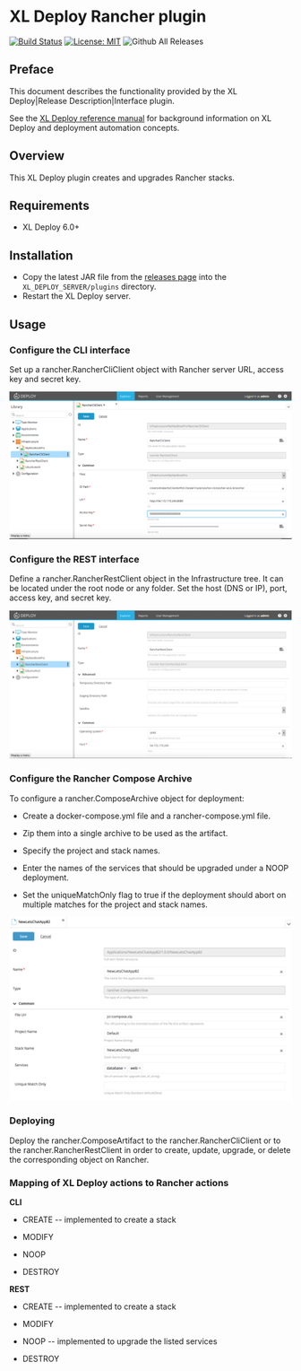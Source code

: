 # XL Deploy Rancher plugin

[![Build Status][xld-rancher-plugin-travis-image]][xld-rancher-plugin-travis-url]
[![License: MIT][xld-rancher-plugin-license-image]][xld-rancher-plugin-license-url]
![Github All Releases][xld-rancher-plugin-downloads-image]

[xld-rancher-plugin-travis-image]: https://travis-ci.org/xebialabs-community/xld-rancher-plugin.svg?branch=master
[xld-rancher-plugin-travis-url]: https://travis-ci.org/xebialabs-community/xld-rancher-plugin
[xld-rancher-plugin-license-image]: https://img.shields.io/badge/License-MIT-yellow.svg
[xld-rancher-plugin-license-url]: https://opensource.org/licenses/MIT
[xld-rancher-plugin-downloads-image]: https://img.shields.io/github/downloads/xebialabs-community/xld-rancher-plugin/total.svg

## Preface

This document describes the functionality provided by the XL Deploy|Release Description|Interface plugin.

See the [XL Deploy reference manual](https://docs.xebialabs.com/xl-deploy) for background information on XL Deploy and deployment automation concepts.  

## Overview

This XL Deploy plugin creates and upgrades Rancher stacks.

## Requirements

* XL Deploy 6.0+

## Installation

* Copy the latest JAR file from the [releases page](https://github.com/xebialabs-community/xld-rancher-plugin/releases) into the `XL_DEPLOY_SERVER/plugins` directory.
* Restart the XL Deploy server.


## Usage

### Configure the CLI interface ###

Set up a rancher.RancherCliClient object with Rancher server URL, access key and secret key.

![Screenshot of RancherCliClient](images/RancherCliClient.png)

### Configure the REST interface ###

Define a rancher.RancherRestClient object in the Infrastructure tree.  It can be located under the root node or any folder.  Set the host (DNS or IP), port, access key, and secret key.

![Screenshot of RancherRestClient](images/RancherRestClient.png)

### Configure the Rancher Compose Archive

To configure a rancher.ComposeArchive object for deployment:

* Create a docker-compose.yml file and a rancher-compose.yml file.  

* Zip them into a single archive to be used as the artifact.

* Specify the project and stack names.

* Enter the names of the services that should be upgraded under a NOOP deployment.

* Set the uniqueMatchOnly flag to true if the deployment should abort on multiple matches for the project and stack names.

![Screenshot of ComposeArchive](images/ComposeArchive.png)

### Deploying ###

Deploy the rancher.ComposeArtifact to the rancher.RancherCliClient or to the rancher.RancherRestClient in order to create, update, upgrade, or delete the corresponding object on Rancher.

### Mapping of XL Deploy actions to Rancher actions #####

**CLI**

* CREATE -- implemented to create a stack

* MODIFY

* NOOP

* DESTROY

**REST**

* CREATE -- implemented to create a stack

* MODIFY

* NOOP  -- implemented to upgrade the listed services

* DESTROY

